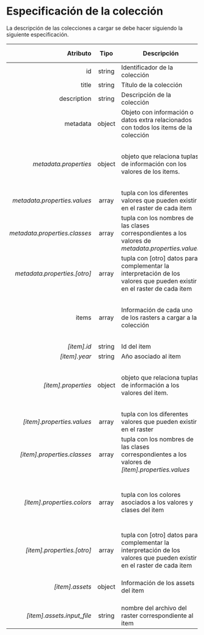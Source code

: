 # Especificación de la colección

La descripción de las colecciones a cargar se debe hacer siguiendo la siguiente especificación.

| Atributo | Tipo | Descripción | Es requerido? | Observaciones |
|---:|:---:|---|:---:|---|
| id | string | Identificador de la colección | Sí | |
| title | string | Título de la colección | Sí | |
| description | string | Descripción de la colección | Sí | |
| metadata | object | Objeto con información o datos extra relacionados con todos los items de la colección | Sí | |
| _metadata.properties_ | object | objeto que relaciona tuplas de información con los valores de los items. | No | Todos los atributos de este objeto son arreglos y __deben tener la misma cantidad de elementos__ |
| _metadata.properties.values_ | array | tupla con los diferentes valores que pueden existir en el raster de cada item | Sí | Es requerido si existe el atributo _metadata.properties_ |
| _metadata.properties.classes_ | array | tupla con los nombres de las clases correspondientes a los valores de _metadata.properties.values_ | Sí | Es requerido si existe el atributo _metadata.properties_ |
| _metadata.properties.[otro]_ | array | tupla con [otro] datos para complementar la interpretación de los valores que pueden existir en el raster de cada item | No | Un ejemplo puede ser _colors_, para asociar colores a los valores y clases del raster |
| items | array | Información de cada uno de los rasters a cargar a la colección | Sí | Este atributo es un arreglo de objetos, donde cada objeto tiene los atributos que se describen más abajo |
| _[item].id_ |  string | Id del item | Sí | |
| _[item].year_ |  string | Año asociado al item | Sí | |
| _[item].properties_ | object | objeto que relaciona tuplas de información a los valores del item. | No | Todos los atributos de este objeto son arreglos y __deben tener la misma cantidad de elementos__ |
| _[item].properties.values_ | array | tupla con los diferentes valores que pueden existir en el raster | Sí | Es requerido si existe el atributo _[item].properties_ |
| _[item].properties.classes_ | array | tupla con los nombres de las clases correspondientes a los valores de _[item].properties.values_ | Sí | Es requerido si existe el atributo _[item].properties_ |
| _[item].properties.colors_ | array | tupla con los colores asociados a los valores y clases del item | No | Se utiliza para representar visualmente cada valor; Ejemplo: ["#c65453", "#92ab58", "#c5b599"] |
| _[item].properties.[otro]_ | array | tupla con [otro] datos para complementar la interpretación de los valores que pueden existir en el raster de cada item | No | |
| _[item].assets_ |  object | Información de los assets del item | Sí | Hace referencia principalmente a los archivos asociados al item |
| _[item].assets.input_file_ | string | nombre del archivo del raster correspondiente al item | Sí | |
